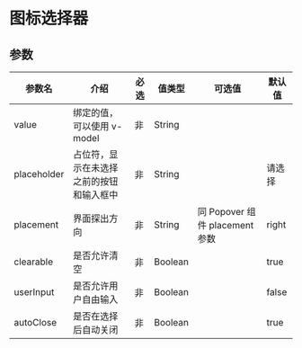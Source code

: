 # 图标选择器

## 参数


| 参数名 | 介绍 | 必选 | 值类型 | 可选值 | 默认值 |
| --- | --- | --- | --- | --- | --- |
| value | 绑定的值，可以使用 v-model | 非 | String |  |  |
| placeholder | 占位符，显示在未选择之前的按钮和输入框中 | 非 | String |  | 请选择 |
| placement | 界面探出方向 | 非 | String | 同 Popover 组件 placement 参数 | right |
| clearable | 是否允许清空 | 非 | Boolean |  | true |
| userInput | 是否允许用户自由输入 | 非 | Boolean |  | false |
| autoClose | 是否在选择后自动关闭 | 非 | Boolean |  | true |

